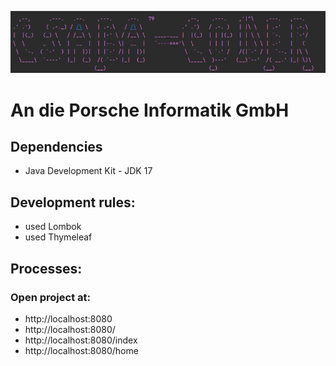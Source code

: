 ![img.png](src/main/resources/static/img/img.png)

# An die Porsche Informatik GmbH

## Dependencies

- Java Development Kit - JDK 17

## Development rules:

- used Lombok
- used Thymeleaf

## Processes:

### Open project at: 

- http://localhost:8080
- http://localhost:8080/
- http://localhost:8080/index
- http://localhost:8080/home